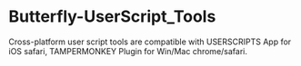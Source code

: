 # Butterfly-UserScript_Tools
Cross-platform user script tools are compatible with USERSCRIPTS App for iOS safari, TAMPERMONKEY Plugin for Win/Mac chrome/safari.
